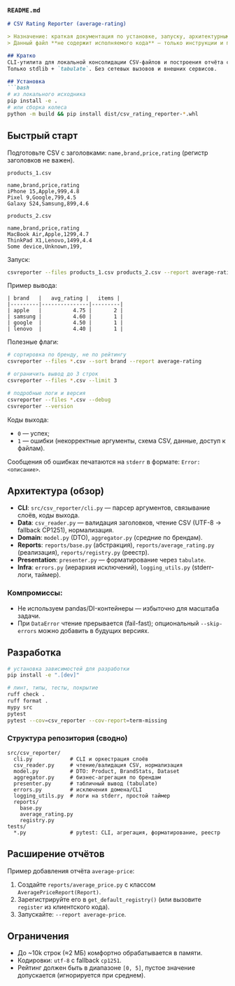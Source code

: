 ### `README.md`

````markdown
# CSV Rating Reporter (average-rating)

> Назначение: краткая документация по установке, запуску, архитектурным решениям и вкладу в проект.  
> Данный файл **не содержит исполняемого кода** — только инструкции и пояснения.

## Кратко
CLI-утилита для локальной консолидации CSV-файлов и построения отчёта среднего рейтинга по брендам.  
Только stdlib + `tabulate`. Без сетевых вызовов и внешних сервисов.

## Установка
```bash
# из локального исходника
pip install -e .
# или сборка колеса
python -m build && pip install dist/csv_rating_reporter-*.whl
````

## Быстрый старт

Подготовьте CSV с заголовками: `name,brand,price,rating` (регистр заголовков не важен).

`products_1.csv`

```csv
name,brand,price,rating
iPhone 15,Apple,999,4.8
Pixel 9,Google,799,4.5
Galaxy S24,Samsung,899,4.6
```

`products_2.csv`

```csv
name,brand,price,rating
MacBook Air,Apple,1299,4.7
ThinkPad X1,Lenovo,1499,4.4
Some device,Unknown,199,
```

Запуск:

```bash
csvreporter --files products_1.csv products_2.csv --report average-rating
```

Пример вывода:

```
| brand   |   avg_rating |   items |
|---------|---------------|---------|
| apple   |          4.75 |       2 |
| samsung |          4.60 |       1 |
| google  |          4.50 |       1 |
| lenovo  |          4.40 |       1 |
```

Полезные флаги:

```bash
# сортировка по бренду, не по рейтингу
csvreporter --files *.csv --sort brand --report average-rating

# ограничить вывод до 3 строк
csvreporter --files *.csv --limit 3

# подробные логи и версия
csvreporter --files *.csv --debug
csvreporter --version
```

Коды выхода:

* `0` — успех;
* `1` — ошибки (некорректные аргументы, схема CSV, данные, доступ к файлам).

Сообщения об ошибках печатаются на `stderr` в формате: `Error: <описание>`.

## Архитектура (обзор)

* **CLI**: `src/csv_reporter/cli.py` — парсер аргументов, связывание слоёв, коды выхода.
* **Data**: `csv_reader.py` — валидация заголовков, чтение CSV (UTF-8 → fallback CP1251), нормализация.
* **Domain**: `model.py` (DTO), `aggregator.py` (средние по брендам).
* **Reports**: `reports/base.py` (абстракция), `reports/average_rating.py` (реализация), `reports/registry.py` (реестр).
* **Presentation**: `presenter.py` — форматирование через `tabulate`.
* **Infra**: `errors.py` (иерархия исключений), `logging_utils.py` (stderr-логи, таймер).

### Компромиссы:

* Не используем pandas/DI-контейнеры — избыточно для масштаба задачи.
* При `DataError` чтение прерывается (fail-fast); опциональный `--skip-errors` можно добавить в будущих версиях.

## Разработка

```bash
# установка зависимостей для разработки
pip install -e ".[dev]"

# линт, типы, тесты, покрытие
ruff check .
ruff format .
mypy src
pytest
pytest --cov=csv_reporter --cov-report=term-missing
```

### Структура репозитория (сводно)

```
src/csv_reporter/
  cli.py            # CLI и оркестрация слоёв
  csv_reader.py     # чтение/валидация CSV, нормализация
  model.py          # DTO: Product, BrandStats, Dataset
  aggregator.py     # бизнес-агрегация по брендам
  presenter.py      # табличный вывод (tabulate)
  errors.py         # исключения домена/CLI
  logging_utils.py  # логи на stderr, простой таймер
  reports/
    base.py
    average_rating.py
    registry.py
tests/
  *.py              # pytest: CLI, агрегация, форматирование, реестр
```

## Расширение отчётов

Пример добавления отчёта `average-price`:

1. Создайте `reports/average_price.py` c классом `AveragePriceReport(Report)`.
2. Зарегистрируйте его в `get_default_registry()` (или вызовите `register` из клиентского кода).
3. Запускайте: `--report average-price`.

## Ограничения

* До ~10k строк (≈2 МБ) комфортно обрабатывается в памяти.
* Кодировки: `utf-8` с fallback `cp1251`.
* Рейтинг должен быть в диапазоне `[0, 5]`, пустое значение допускается (игнорируется при среднем).



